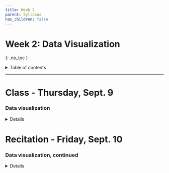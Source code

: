 ```yaml
---
title: Week 2
parent: Syllabus
has_children: false
---
```


# Week 2: Data Visualization
{: .no_toc }

<details closed markdown="block">
  <summary>
    Table of contents
  </summary>
  {: .text-delta }
1. TOC
{:toc}
</details>

---

<!-- ########################################################################### -->

<!-- # Homework Assignment - Due Tuesday, Sept. 7 by 5pm

<details closed markdown="block">
  <summary>Details</summary>

Please complete the following and hand in through Brightspace:

+ Quiz: Whitlock & Schluter, Chapter 1
  + 5 random questions from the [W&S Study Guide](){: target="blank"}
+ Exercise: R/RStudio Basics and Data Structures

</details> -->

<!-- ########################################################################### -->

<!-- ########################################################################### -->

# Class - Thursday, Sept. 9

### Data visualization

<details closed markdown="block">
  <summary>Details</summary>

+ **Class notes** (class website)
+ **Class exercise** - [RMD](Class1/W2.C1_Exercise_DataVisualization_v2.Rmd){: target="blank"} - [HTML](Class1/W2.C1_Exercise_DataVisualization_v2.html){: target="blank"}
+ Answer key: [RMD zipped](Class1/W2.C1_Exercise_DataVisualization_KEY_v2.Rmd.zip) - [HTML](Class1/W2.C1_Exercise_DataVisualization_KEY_v2.html){: target="blank"}
  + Note that the key was reorganized a little bit to make the presentation clearer.

</details>

<!-- ########################################################################### -->

<!-- ########################################################################### -->

# Recitation - Friday, Sept. 10

### Data visualization, continued

<details closed markdown="block">
  <summary>Details</summary>

+ [**Class exercise**](Recitation/W2.R1_Exercise_DataVisualization.Rmd.zip)
+ Answer key: [RMD zipped](Recitation/W2.R1_Exercise_DataVisualization_KEY.Rmd.zip) - [HTML](Recitation/W2.R1_Exercise_DataVisualization_KEY.html){: target="blank"}
  + Note that the key was reorganized a little bit to make the presentation clearer.

</details>

<!-- ########################################################################### -->
